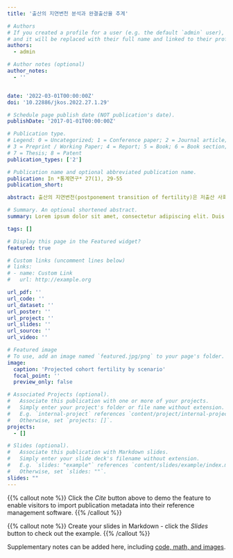 ```yaml
---
title: '출산의 지연변천 분석과 완결출산율 추계'

# Authors
# If you created a profile for a user (e.g. the default `admin` user), write the username (folder name) here
# and it will be replaced with their full name and linked to their profile.
authors:
  - admin

# Author notes (optional)
author_notes:
  - ''


date: '2022-03-01T00:00:00Z'
doi: '10.22886/jkos.2022.27.1.29'

# Schedule page publish date (NOT publication's date).
publishDate: '2017-01-01T00:00:00Z'

# Publication type.
# Legend: 0 = Uncategorized; 1 = Conference paper; 2 = Journal article;
# 3 = Preprint / Working Paper; 4 = Report; 5 = Book; 6 = Book section;
# 7 = Thesis; 8 = Patent
publication_types: ['2']

# Publication name and optional abbreviated publication name.
publication: In *통계연구* 27(1), 29-55
publication_short:  

abstract: 출산의 지연변천(postponement transition of fertility)은 저출산 사회의 출산율 변동을 출산연령의 증가와 출산수준의 복잡한 상호작용으로 설명하는 인구학적 개념이다. 이 연구는 출산의 지연변천을 한국 사회에 적용하여 코호트 관점에서 분석하고, 그 결과를 토대로 코호트 완결출산율을 전망한다. 1981∼2020년 출생신고자료와 추계인구를 사용하여 준거모형과 관계모형 등 세부 분석방법을 적용하였다. 연구결과, 한국 사회에서 1969년 출생코호트 이후 출산의 지연변천이 진행되어 왔음을 확인하였다. 1969년 출생코호트 대비 후행 출생코호트에서 20대의 출산율 감소가 지속되는 반면, 30대 이후 출산율 반등은 상대적으로 제한적인 수준에 머무르고 있었다. 출산지연과 회복의 전개과정이 현 수준으로 유지될 경우 1980년대에 출생한 코호트에서도 완결출산율 하락이 지속될 것으로 전망된다. 이 연구는 출산의 지연과 회복 과정을 실증적으로 분석하고, 출산율 변동에 관해 코호트 논의에 기여한 의의가 있다.

# Summary. An optional shortened abstract.
summary: Lorem ipsum dolor sit amet, consectetur adipiscing elit. Duis posuere tellus ac convallis placerat. Proin tincidunt magna sed ex sollicitudin condimentum.

tags: []

# Display this page in the Featured widget?
featured: true

# Custom links (uncomment lines below)
# links:
# - name: Custom Link
#   url: http://example.org

url_pdf: ''
url_code: ''
url_dataset: ''
url_poster: ''
url_project: ''
url_slides: ''
url_source: ''
url_video: ''

# Featured image
# To use, add an image named `featured.jpg/png` to your page's folder.
image:
  caption: 'Projected cohort fertility by scenario'
  focal_point: ''
  preview_only: false

# Associated Projects (optional).
#   Associate this publication with one or more of your projects.
#   Simply enter your project's folder or file name without extension.
#   E.g. `internal-project` references `content/project/internal-project/index.md`.
#   Otherwise, set `projects: []`.
projects:
  - []

# Slides (optional).
#   Associate this publication with Markdown slides.
#   Simply enter your slide deck's filename without extension.
#   E.g. `slides: "example"` references `content/slides/example/index.md`.
#   Otherwise, set `slides: ""`.
slides: ""
---
```


{{% callout note %}}
Click the _Cite_ button above to demo the feature to enable visitors to import publication metadata into their reference management software.
{{% /callout %}}

{{% callout note %}}
Create your slides in Markdown - click the _Slides_ button to check out the example.
{{% /callout %}}

Supplementary notes can be added here, including [code, math, and images](https://wowchemy.com/docs/writing-markdown-latex/).
